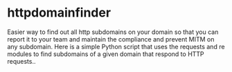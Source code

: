 # httpdomainfinder
Easier way to find out all http subdomains on your domain so that you can report it to your team and maintain the compliance and prevent MITM on any subdomain. Here is a simple Python script that uses the requests and re modules to find subdomains of a given domain that respond to HTTP requests..
